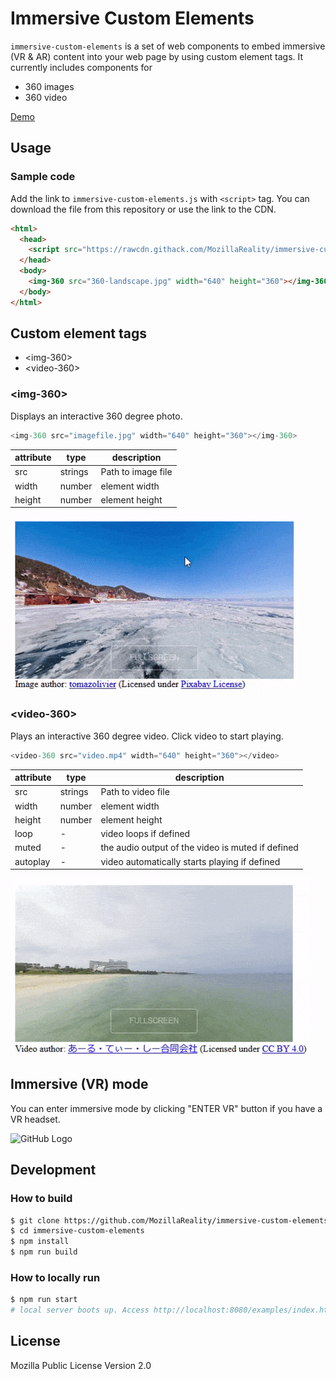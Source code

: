 # Immersive Custom Elements

`immersive-custom-elements` is a set of web components to embed immersive (VR & AR) content into 
your web page by using custom element tags. It currently includes components for

* 360 images
* 360 video
<!-- * 360 image tours -->


[Demo](https://rawcdn.githack.com/MozillaReality/immersive-custom-elements/v0.1.0/examples/index.html)

## Usage

### Sample code

Add the link to `immersive-custom-elements.js` with `<script>` tag. You can download the file from this repository or use the link to the CDN.

```html
<html>
  <head>
    <script src="https://rawcdn.githack.com/MozillaReality/immersive-custom-elements/v0.1.0/build/immersive-custom-elements.js"></script>
  </head>
  <body>
    <img-360 src="360-landscape.jpg" width="640" height="360"></img-360>
  </body>
</html>
```

## Custom element tags

- \<img-360\>
- \<video-360\>

### \<img-360\>

Displays an interactive 360 degree photo.

```javascript
<img-360 src="imagefile.jpg" width="640" height="360"></img-360>
```

| attribute | type | description |
| ---- | ---- | ---- |
| src | strings | Path to image file |
| width | number | element width |
| height | number | element height |

![GitHub Logo](screenshots/img-360.gif)

### \<video-360\>

Plays an interactive 360 degree video. Click video to start playing.

```javascript
<video-360 src="video.mp4" width="640" height="360"></video>
```

| attribute | type | description |
| ---- | ---- | ---- |
| src | strings | Path to video file |
| width | number | element width |
| height | number | element height |
| loop | - | video loops if defined |
| muted | - | the audio output of the video is muted if defined |
| autoplay | - | video automatically starts playing if defined |

![GitHub Logo](screenshots/video-360.gif)

## Immersive (VR) mode

You can enter immersive mode by clicking "ENTER VR" button if you have a VR headset.

![GitHub Logo](screenshots/immersive.gif)

## Development

### How to build

```sh
$ git clone https://github.com/MozillaReality/immersive-custom-elements.git
$ cd immersive-custom-elements
$ npm install
$ npm run build
```

### How to locally run

```sh
$ npm run start
# local server boots up. Access http://localhost:8080/examples/index.html on your browser.
```

## License

Mozilla Public License Version 2.0
